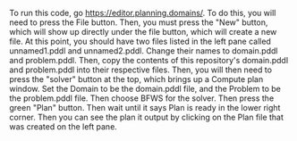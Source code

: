 To run this code, go https://editor.planning.domains/. To do this, you will need to press the File button. Then, you must press the "New" button, which will show up directly under the file button, which will create a new file. At this point, you should have two files listed in the left pane called unnamed1.pddl and unnamed2.pddl. Change their names to domain.pddl and problem.pddl. Then, copy the contents of this repository's domain.pddl and problem.pddl into their respective files. Then, you will then need to press the "solver" button at the top, which brings up a Compute plan window. Set the Domain to be the domain.pddl file, and the Problem to be the problem.pddl file. Then choose BFWS for the solver. Then press the green "Plan" button. Then wait until it says Plan is ready in the lower right corner. Then you can see the plan it output by clicking on the Plan file that was created on the left pane.
